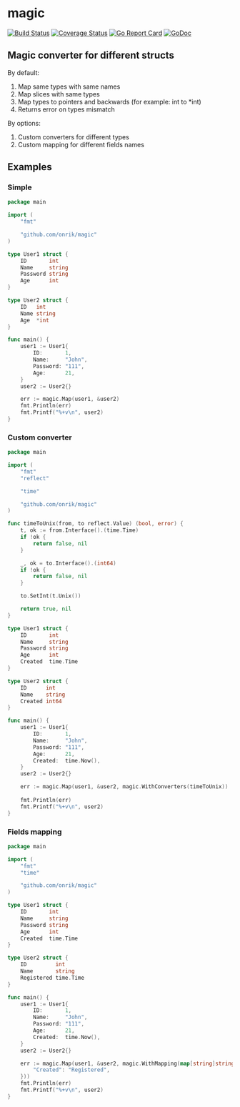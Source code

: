 # magic
[![Build Status](https://travis-ci.org/onrik/magic.svg?branch=master)](https://travis-ci.org/onrik/magic)
[![Coverage Status](https://coveralls.io/repos/github/onrik/magic/badge.svg?branch=master)](https://coveralls.io/github/onrik/magic?branch=master)
[![Go Report Card](https://goreportcard.com/badge/github.com/onrik/magic)](https://goreportcard.com/report/github.com/onrik/magic)
[![GoDoc](https://godoc.org/github.com/onrik/magic?status.svg)](https://godoc.org/github.com/onrik/magic)

## Magic converter for different structs
By default:
1. Map same types with same names
1. Map slices with same types 
1. Map types to pointers and backwards (for example: int to *int) 
1. Returns error on types mismatch

By options:
1. Custom converters for different types
1. Custom mapping for different fields names

## Examples
### Simple
```go
package main

import (
	"fmt"

	"github.com/onrik/magic"
)

type User1 struct {
	ID       int
	Name     string
	Password string
	Age      int
}

type User2 struct {
	ID   int
	Name string
	Age  *int
}

func main() {
	user1 := User1{
		ID:       1,
		Name:     "John",
		Password: "111",
		Age:      21,
	}
	user2 := User2{}

	err := magic.Map(user1, &user2)
	fmt.Println(err)
	fmt.Printf("%+v\n", user2)
}
```

### Custom converter
```go
package main

import (
	"fmt"
	"reflect"

	"time"

	"github.com/onrik/magic"
)

func timeToUnix(from, to reflect.Value) (bool, error) {
	t, ok := from.Interface().(time.Time)
	if !ok {
		return false, nil
	}

	_, ok = to.Interface().(int64)
	if !ok {
		return false, nil
	}

	to.SetInt(t.Unix())

	return true, nil
}

type User1 struct {
	ID       int
	Name     string
	Password string
	Age      int
	Created  time.Time
}

type User2 struct {
	ID      int
	Name    string
	Created int64
}

func main() {
	user1 := User1{
		ID:       1,
		Name:     "John",
		Password: "111",
		Age:      21,
		Created:  time.Now(),
	}
	user2 := User2{}

	err := magic.Map(user1, &user2, magic.WithConverters(timeToUnix))
	
	fmt.Println(err)
	fmt.Printf("%+v\n", user2)
}
```


### Fields mapping
```go
package main

import (
	"fmt"
	"time"

	"github.com/onrik/magic"
)

type User1 struct {
	ID       int
	Name     string
	Password string
	Age      int
	Created  time.Time
}

type User2 struct {
	ID         int
	Name       string
	Registered time.Time
}

func main() {
	user1 := User1{
		ID:       1,
		Name:     "John",
		Password: "111",
		Age:      21,
		Created:  time.Now(),
	}
	user2 := User2{}

	err := magic.Map(user1, &user2, magic.WithMapping(map[string]string{
		"Created": "Registered",
	}))
	fmt.Println(err)
	fmt.Printf("%+v\n", user2)
}
```


